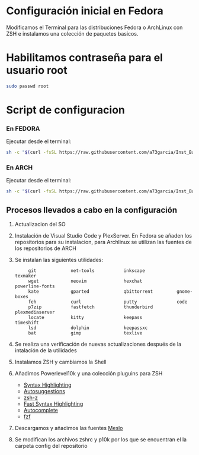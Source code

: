 # Configuración inicial en Fedora

Modificamos el Terminal para las distribuciones Fedora o ArchLinux con ZSH e instalamos una colección de paquetes basicos.

# Habilitamos contraseña para el usuario root

```bash
sudo passwd root
 ```

# Script de configuracion

### En FEDORA

Ejecutar desde el terminal:

```bash
sh -c "$(curl -fsSL https://raw.githubusercontent.com/a73garcia/Inst_Basic_Linux/refs/heads/main/Inst_Basic_Fedora.sh)"
 ```

### En ARCH

Ejecutar desde el terminal:

```bash
sh -c "$(curl -fsSL https://raw.githubusercontent.com/a73garcia/Inst_Basic_Linux/refs/heads/main/Inst_Basic_Arch.sh)"
 ```


## Procesos llevados a cabo en la configuración

1. Actualizacion del SO
  
2. Instalación de Visual Studio Code y PlexServer. En Fedora se añaden los repositorios para su instalacion, para Archlinux se utilizan las fuentes de los repositorios de ARCH
  
3. Se instalan las siguientes utilidades:
  
            git             net-tools           inkscape            texmaker
            wget            neovim              hexchat             powerline-fonts
            kate            gparted             qbittorrent         gnome-boxes
            feh             curl                putty               code
            p7zip           fastfetch           thunderbird         plexmediaserver
            locate          kitty               keepass             timeshift
            lsd             dolphin             keepassxc
            bat             gimp                texlive

4. Se realiza una verificación de nuevas actualizaciones después de la intalación de la utilidades
  
5. Instalamos ZSH y cambiamos la Shell
  
6. Añadimos Powerlevel10k y una colección pluguins para ZSH

   - [Syntax Highlighting](https://github.com/zsh-users/zsh-syntax-highlighting)
   - [Autosuggestions](https://github.com/zsh-users/zsh-autosuggestions)
   - [zsh-z](https://github.com/agkozak/zsh-z)
   - [Fast Syntax Highlighting](https://github.com/zsh-users/zsh-syntax-highlighting)
   - [Autocomplete](https://github.com/marlonrichert/zsh-autocomplete)
   - [fzf](https://github.com/junegunn/fzf)

 7. Descargamos y añadimos las fuentes [Meslo](https://github.com/ryanoasis/nerd-fonts/tree/master/patched-fonts/Meslo)
  
8. Se modifican los archivos zshrc y p10k por los que se encuentran el la carpeta config del repositorio
  
